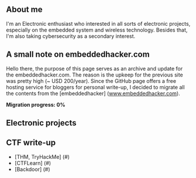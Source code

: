 ## About me

I'm an Electronic enthusiast who interested in all sorts of electronic projects, especially on the embedded system and wireless technology. Besides that, I'm also taking cybersecurity as a secondary interest.

## A small note on embeddedhacker.com

Hello there, the purpose of this page serves as an archive and update for the embeddedhacker.com. The reason is the upkeep for the previous site was pretty high (~ USD 200/year). Since the GitHub page offers a free hosting service for bloggers for personal write-up, I decided to migrate all the contents from the [embeddedhacker] (www.embeddedhacker.com). 

**Migration progress: 0%**

## Electronic projects

## CTF write-up
- [THM, TryHackMe] (#)
- [CTFLearn] (#)
- [Backdoor] (#)


